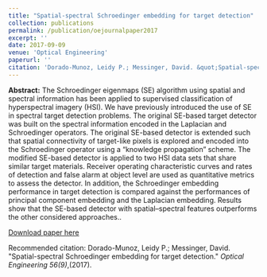 ```yaml
---
title: "Spatial-spectral Schroedinger embedding for target detection"
collection: publications
permalink: /publication/oejournalpaper2017
excerpt: ''
date: 2017-09-09
venue: 'Optical Engineering'
paperurl: ''
citation: 'Dorado-Munoz, Leidy P.; Messinger, David. &quot;Spatial-spectral Schroedinger embedding for target detection.&quot; <i>Optical Engineering 56(9)</i>,(2017).'
---
```

**Abstract:** The Schroedinger eigenmaps (SE) algorithm using spatial and spectral information has been applied to supervised classification of hyperspectral imagery (HSI). We have previously introduced the use of SE in spectral target detection problems. The original SE-based target detector was built on the spectral information encoded in the Laplacian and Schroedinger operators. The original SE-based detector is extended such that spatial connectivity of target-like pixels is explored and encoded into the Schroedinger operator using a “knowledge propagation” scheme. The modified SE-based detector is applied to two HSI data sets that share similar target materials. Receiver operating characteristic curves and rates of detection and false alarm at object level are used as quantitative metrics to assess the detector. In addition, the Schroedinger embedding performance in target detection is compared against the performances of principal component embedding and the Laplacian embedding. Results show that the SE-based detector with spatial–spectral features outperforms the other considered approaches..

[Download paper here](https://doi.org/10.1117/1.OE.56.9.093101)

Recommended citation: Dorado-Munoz, Leidy P.; Messinger, David. &quot;Spatial-spectral Schroedinger embedding for target detection.&quot; <i>Optical Engineering 56(9)</i>,(2017).